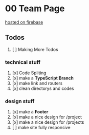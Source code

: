 # 00 Team Page

[hosted on firebase](https://web-00-team.web.app/)

## Todos

1. [ ] Making More Todos

### technical stuff

1. [x] Code Spliting
2. [x] make a **TypeScript Branch**
3. [x] make link and routers
4. [x] clean directorys and codes

### design stuff

1. [x] make a **Footer**
2. [x] make a nice design for /project
3. [x] make a nice design for /projects
4. [ ] make site fully responsive
